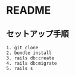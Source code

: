 # README

## セットアップ手順

```
1. git clone
2. bundle install
3. rails db:create
4. rails db:migrate
5. rails s
```
